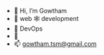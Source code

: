 - 👋 Hi, I’m Gowtham
- 👀 web 🕸 development
- 🌱 DevOps
- 💞️ 
- 📫 gowtham.tsm@gmail.com

<!---
gowthamtsm/gowthamtsm is a ✨ special ✨ repository because its `README.md` (this file) appears on your GitHub profile.
You can click the Preview link to take a look at your changes.
--->
